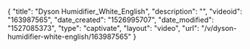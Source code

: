 {
    "title": "Dyson Humidifier_White_English",
    "description": "",
    "videoid": "163987565",
    "date_created": "1526995707",
    "date_modified": "1527085373",
    "type": "captivate",
    "layout": "video",
    "url": "\/v\/dyson-humidifier-white-english\/163987565"
}